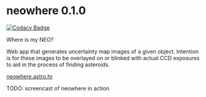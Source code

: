# neowhere 0.1.0

[![Codacy Badge](https://api.codacy.com/project/badge/Grade/e4f0410aef0245ccbdee891cec7abcaa)](https://app.codacy.com/app/astrohr/neowhere?utm_source=github.com&utm_medium=referral&utm_content=astrohr/neowhere&utm_campaign=Badge_Grade_Dashboard)

Where is my NEO?

Web app that generates uncertainty map images of a given object. Intention is for these images to be overlayed on or blinked with actual CCD exposures to aid in the process of finding asteroids.

[neowhere.astro.hr](http://neowhere.astro.hr)


TODO: screencast of neowhere in action



